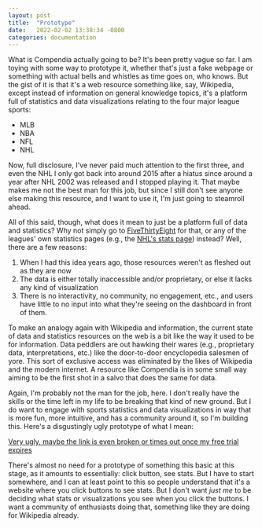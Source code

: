 ```yaml
---
layout: post
title:  "Prototype"
date:   2022-02-02 13:38:34 -0800
categories: documentation
---
```


What is Compendia actually going to be? It's been pretty vague so far. I am toying with
some way to prototype it, whether that's just a fake webpage or something with actual
bells and whistles as time goes on, who knows. But the gist of it is that it's a web 
resource something like, say, Wikipedia, except instead of information on general knowledge
topics, it's a platform full of statistics and data visualizations relating to the
four major league sports: 

* MLB
* NBA
* NFL
* NHL

Now, full disclosure, I've never paid much attention to the first three, and even the
NHL I only got back into around 2015 after a hiatus since around a year after NHL 2002 
was released and I stopped playing it. That maybe makes me not the best man for this job,
but since I still don't see anyone else making this resource, and I want to use it, I'm 
just going to steamroll ahead. 

All of this said, though, what does it mean to just be a platform full of data and 
statistics? Why not simply go to [FiveThirtyEight](https://fivethirtyeight.com/sports/) 
for that, or any of the leagues' own statistics pages (e.g., the 
[NHL's stats page](https://www.nhl.com/stats/)) instead? Well, there are a few reasons:

1. When I had this idea years ago, those resources weren't as fleshed out as they are now
2. The data is either totally inaccessible and/or proprietary, or else it lacks any kind of
      visualization
3. There is no interactivity, no community, no engagement, etc., and users have little to no
      input into what they're seeing on the dashboard in front of them. 

To make an analogy again with Wikipedia and information, the current state of data and
statistics resources on the web is a bit like the way it used to be for information. Data
peddlers are out hawking their wares (e.g., proprietary data, interpretations, etc.) like
the door-to-door encyclopedia salesmen of yore. This sort of exclusive access was eliminated
by the likes of Wikipedia and the modern internet. A resource like Compendia is in some
small way aiming to be the first shot in a salvo that does the same for data.

Again, I'm probably not the man for the job, here. I don't really have the skills or the time
left in my life to be breaking that kind of new ground. But I do want to engage with sports
statistics and data visualizations in way that is more fun, more intuitive, and has a
community around it, so I'm building this. Here's a disgustingly ugly prototype of what
I mean:

[Very ugly, maybe the link is even broken or times out once my free trial expires](https://preview.uxpin.com/f6604640448bf3ee6a6f28977a55985c36887161)

There's almost no need for a prototype of something this basic at this stage, as it amounts
to essentially: click button, see stats. But I have to start somewhere, and I can at least
point to this so people understand that it's a website where you click buttons to see stats.
But I don't want *just me* to be deciding what stats or visualizations you see when you click
the buttons. I want a community of enthusiasts doing that, something like they are doing
for Wikipedia already. 
